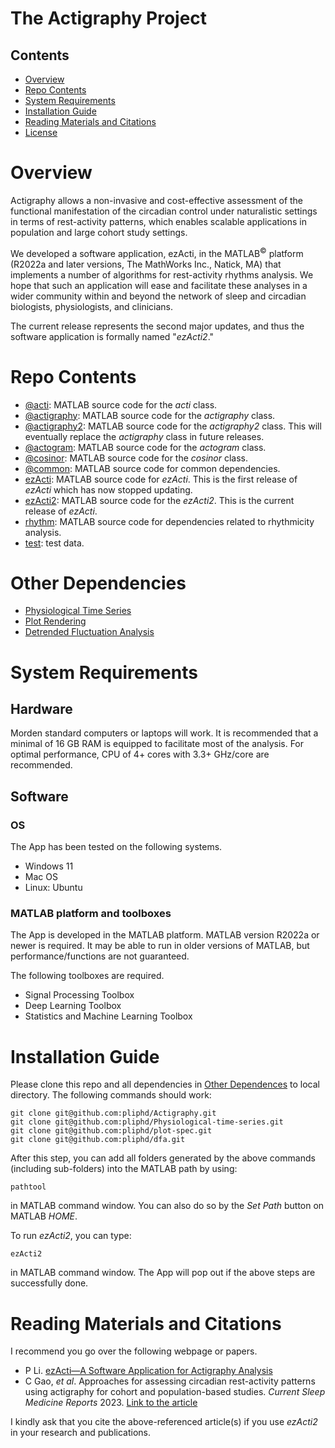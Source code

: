 # The Actigraphy Project

## Contents

- [Overview](#overview)
- [Repo Contents](#repo-contents)
- [System Requirements](#system-requirements)
- [Installation Guide](#installation-guide)
- [Reading Materials and Citations](#reading-materials-and-citations)
- [License](./LICENSE)

# Overview

Actigraphy allows a non-invasive and cost-effective assessment of the functional manifestation of the circadian control under naturalistic settings in terms of rest-activity patterns, which enables scalable applications in population and large cohort study settings.

We developed a software application, ezActi, in the MATLAB<sup>&copy;</sup> platform (R2022a and later versions, The MathWorks Inc., Natick, MA) that implements a number of algorithms for rest-activity rhythms analysis. We hope that such an application will ease and facilitate these analyses in a wider community within and beyond the network of sleep and circadian biologists, physiologists, and clinicians.

The current release represents the second major updates, and thus the software application is formally named "*ezActi2*."

# Repo Contents

- [@acti](./@acti): MATLAB source code for the *acti* class.
- [@actigraphy](./@actigraphy): MATLAB source code for the *actigraphy* class.
- [@actigraphy2](./@actigraphy2): MATLAB source code for the *actigraphy2* class. This will eventually replace the *actigraphy* class in future releases.
- [@actogram](./@actogram): MATLAB source code for the *actogram* class.
- [@cosinor](./@cosinor): MATLAB source code for the *cosinor* class.
- [@common](./common): MATLAB source code for common dependencies.
- [ezActi](./ezActi): MATLAB source code for *ezActi*. This is the first release of *ezActi* which has now stopped updating.
- [ezActi2](./ezActi2): MATLAB source code for the *ezActi2*. This is the current release of *ezActi*.
- [rhythm](./rhythm): MATLAB source code for dependencies related to rhythmicity analysis.
- [test](./test): test data.

# Other Dependencies

- [Physiological Time Series](../../Physiological-time-series)
- [Plot Rendering](../plot-spec)
- [Detrended Fluctuation Analysis](../dfa)

# System Requirements

## Hardware

Morden standard computers or laptops will work. It is recommended that a minimal of 16 GB RAM is equipped to facilitate most of the analysis. For optimal performance, CPU of 4+ cores with 3.3+ GHz/core are recommended.

## Software

### OS

The App has been tested on the following systems.
- Windows 11
- Mac OS
- Linux: Ubuntu

### MATLAB platform and toolboxes

The App is developed in the MATLAB platform. MATLAB version R2022a or newer is required. It may be able to run in older versions of MATLAB, but performance/functions are not guaranteed.

The following toolboxes are required.

- Signal Processing Toolbox
- Deep Learning Toolbox
- Statistics and Machine Learning Toolbox

# Installation Guide

Please clone this repo and all dependencies in [Other Dependences](#other-dependencies) to local directory. The following commands should work:

```
git clone git@github.com:pliphd/Actigraphy.git
git clone git@github.com:pliphd/Physiological-time-series.git
git clone git@github.com:pliphd/plot-spec.git
git clone git@github.com:pliphd/dfa.git
```

After this step, you can add all folders generated by the above commands (including sub-folders) into the MATLAB path by using:

```
pathtool
```

in MATLAB command window. You can also do so by the *Set Path* button on MATLAB *HOME*.

To run *ezActi2*, you can type:

```
ezActi2
```

in MATLAB command window. The App will pop out if the above steps are successfully done.

# Reading Materials and Citations

I recommend you go over the following webpage or papers.

- P Li. [ezActi—A Software Application for Actigraphy Analysis](https://pliphd.github.io/resources/EzActi-A-Software-Application-for-Actigraphy-Analysis/)
- C Gao, *et al*. Approaches for assessing circadian rest-activity patterns using actigraphy for cohort and population-based studies. *Current Sleep Medicine Reports* 2023. [Link to the article <i class="bi bi-file-pdf"></i>](https://doi.org/10.1007/s40675-023-00267-4)

I kindly ask that you cite the above-referenced article(s) if you use *ezActi2* in your research and publications.